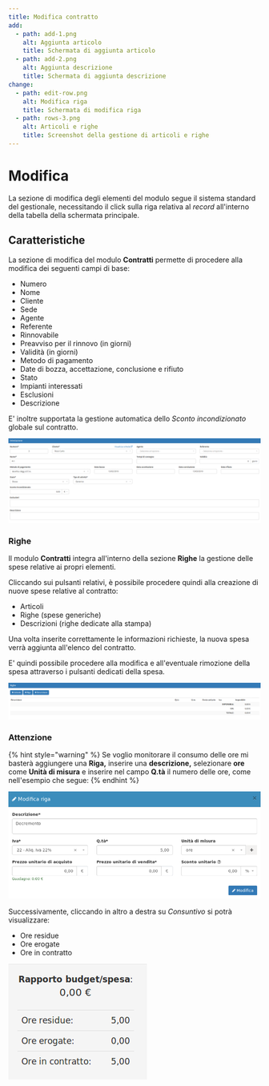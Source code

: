 ```yaml
---
title: Modifica contratto
add:
  - path: add-1.png
    alt: Aggiunta articolo
    title: Schermata di aggiunta articolo
  - path: add-2.png
    alt: Aggiunta descrizione
    title: Schermata di aggiunta descrizione
change:
  - path: edit-row.png
    alt: Modifica riga
    title: Schermata di modifica riga
  - path: rows-3.png
    alt: Articoli e righe
    title: Screenshot della gestione di articoli e righe
---
```


# Modifica

La sezione di modifica degli elementi del modulo segue il sistema standard del gestionale, necessitando il click sulla riga relativa al _record_ all'interno della tabella della schermata principale.

## Caratteristiche

La sezione di modifica del modulo **Contratti** permette di procedere alla modifica dei seguenti campi di base:

* Numero
* Nome
* Cliente
* Sede
* Agente
* Referente
* Rinnovabile
* Preavviso per il rinnovo \(in giorni\)
* Validità \(in giorni\)
* Metodo di pagamento
* Date di bozza, accettazione, conclusione e rifiuto
* Stato
* Impianti interessati
* Esclusioni
* Descrizione

E' inoltre supportata la gestione automatica dello _Sconto incondizionato_ globale sul contratto.

![Screenshot modifica contratti](../../../../.gitbook/assets/intestazione%20%281%29.PNG)

### Righe

Il modulo **Contratti** integra all'interno della sezione **Righe** la gestione delle spese relative ai propri elementi.

Cliccando sui pulsanti relativi, è possibile procedere quindi alla creazione di nuove spese relative al contratto:

* Articoli
* Righe \(spese generiche\)
* Descrizioni \(righe dedicate alla stampa\)

Una volta inserite correttamente le informazioni richieste, la nuova spesa verrà aggiunta all'elenco del contratto.

E' quindi possibile procedere alla modifica e all'eventuale rimozione della spesa attraverso i pulsanti dedicati della spesa.

![Screenshot creazione righe](../../../../.gitbook/assets/righe.PNG)

### Attenzione

{% hint style="warning" %}
Se voglio monitorare il consumo delle ore mi basterà aggiungere una **Riga,** inserire una **descrizione,** selezionare **ore** come **Unità di misura** e inserire nel campo **Q.tà** il numero delle ore, come nell'esempio che segue: 
{% endhint %}

![](../../../../.gitbook/assets/oreore%20%281%29%20%281%29%20%281%29.png)

Successivamente, cliccando in altro a destra su _Consuntivo_ si potrà visualizzare:

* Ore residue
* Ore erogate 
* Ore in contratto

![](../../../../.gitbook/assets/decrementoore.png)

